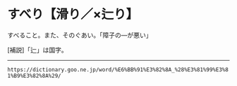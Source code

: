 # すべり【滑り／×辷り】

すべること。また、そのぐあい。「障子の―が悪い」

\[補説\]「辷」は国字。

---
`https://dictionary.goo.ne.jp/word/%E6%BB%91%E3%82%8A_%28%E3%81%99%E3%81%B9%E3%82%8A%29/`